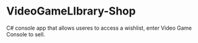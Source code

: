 # VideoGameLIbrary-Shop
C# console app that allows useres to access a wishlist, enter Video Game Console to sell. 

